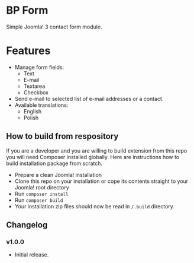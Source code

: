 # BP Form
Simple Joomla! 3 contact form module.

# Features
- Manage form fields:
    - Text
    - E-mail
    - Textarea
    - Checkbox
- Send e-mail to selected list of e-mail addresses or a contact.
- Available translations:
    - English
    - Polish

## How to build from respository
If you are a developer and you are willing to build extension from this repo you will need Composer installed globally. 
Here are instructions how to build installation package from scratch.
- Prepare a clean Joomla! installation
- Clone this repo on your installation or cope its contents straight to your Joomla! root directory
- Run `composer install`
- Run `composer build`
- Your installation zip files should now be read in `/.build` directory.

## Changelog

### v1.0.0
- Initial release.